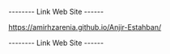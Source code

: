 -------- Link Web Site ------

https://amirhzarenia.github.io/Anjir-Estahban/

-------- Link Web Site ------
